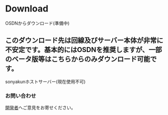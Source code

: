 # Download
OSDNからダウンロード(準備中)
## このダウンロード先は回線及びサーバー本体が**非常に不安定**です。基本的にはOSDNを推奨しますが、一部のベータ版等はこちらからのみダウンロード可能です。
sonyakunホストサーバー(現在使用不可)<br>
### お問い合わせ
[開発者](https://twitter.com/sonyakun1_info)へご意見をお寄せください。
